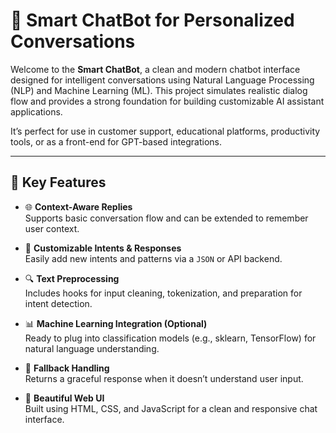# 🤖 Smart ChatBot for Personalized Conversations

Welcome to the **Smart ChatBot**, a clean and modern chatbot interface designed for intelligent conversations using Natural Language Processing (NLP) and Machine Learning (ML). This project simulates realistic dialog flow and provides a strong foundation for building customizable AI assistant applications.

It’s perfect for use in customer support, educational platforms, productivity tools, or as a front-end for GPT-based integrations.

---

## 🧠 Key Features

- 🌐 **Context-Aware Replies**  
  Supports basic conversation flow and can be extended to remember user context.

- 🧾 **Customizable Intents & Responses**  
  Easily add new intents and patterns via a `JSON` or API backend.

- 🔍 **Text Preprocessing**  
  Includes hooks for input cleaning, tokenization, and preparation for intent detection.

- 📊 **Machine Learning Integration (Optional)**  
  Ready to plug into classification models (e.g., sklearn, TensorFlow) for natural language understanding.

- 🧪 **Fallback Handling**  
  Returns a graceful response when it doesn’t understand user input.

- 🎨 **Beautiful Web UI**  
  Built using HTML, CSS, and JavaScript for a clean and responsive chat interface.
